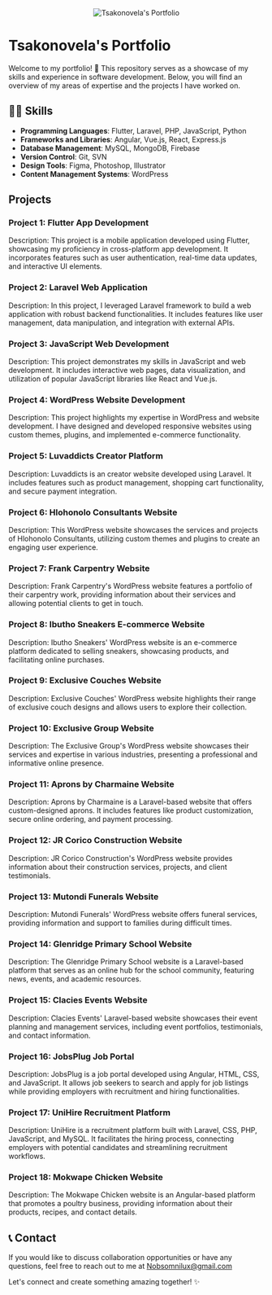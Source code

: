 <div style="text-align: center;">
  <img src="https://i.pinimg.com/originals/2a/53/65/2a53651a35816f499270d8275fd5318f.gif" alt="Tsakonovela's Portfolio" style="width: 200px, hieght:100;">
</div>

# Tsakonovela's Portfolio

Welcome to my portfolio! 🚀 This repository serves as a showcase of my skills and experience in software development. Below, you will find an overview of my areas of expertise and the projects I have worked on.

## 👨‍💻 Skills

- **Programming Languages**: Flutter, Laravel, PHP, JavaScript, Python
- **Frameworks and Libraries**: Angular, Vue.js, React, Express.js
- **Database Management**: MySQL, MongoDB, Firebase
- **Version Control**: Git, SVN
- **Design Tools**: Figma, Photoshop, Illustrator
- **Content Management Systems**: WordPress

## Projects

### Project 1: Flutter App Development

Description: This project is a mobile application developed using Flutter, showcasing my proficiency in cross-platform app development. It incorporates features such as user authentication, real-time data updates, and interactive UI elements.

### Project 2: Laravel Web Application

Description: In this project, I leveraged Laravel framework to build a web application with robust backend functionalities. It includes features like user management, data manipulation, and integration with external APIs.

### Project 3: JavaScript Web Development

Description: This project demonstrates my skills in JavaScript and web development. It includes interactive web pages, data visualization, and utilization of popular JavaScript libraries like React and Vue.js.

### Project 4: WordPress Website Development

Description: This project highlights my expertise in WordPress and website development. I have designed and developed responsive websites using custom themes, plugins, and implemented e-commerce functionality.

### Project 5: Luvaddicts Creator Platform

Description: Luvaddicts is an creator website developed using Laravel. It includes features such as product management, shopping cart functionality, and secure payment integration.

### Project 6: Hlohonolo Consultants Website

Description: This WordPress website showcases the services and projects of Hlohonolo Consultants, utilizing custom themes and plugins to create an engaging user experience.

### Project 7: Frank Carpentry Website

Description: Frank Carpentry's WordPress website features a portfolio of their carpentry work, providing information about their services and allowing potential clients to get in touch.

### Project 8: Ibutho Sneakers E-commerce Website

Description: Ibutho Sneakers' WordPress website is an e-commerce platform dedicated to selling sneakers, showcasing products, and facilitating online purchases.

### Project 9: Exclusive Couches Website

Description: Exclusive Couches' WordPress website highlights their range of exclusive couch designs and allows users to explore their collection.

### Project 10: Exclusive Group Website

Description: The Exclusive Group's WordPress website showcases their services and expertise in various industries, presenting a professional and informative online presence.

### Project 11: Aprons by Charmaine Website

Description: Aprons by Charmaine is a Laravel-based website that offers custom-designed aprons. It includes features like product customization, secure online ordering, and payment processing.

### Project 12: JR Corico Construction Website

Description: JR Corico Construction's WordPress website provides information about their construction services, projects, and client testimonials.

### Project 13: Mutondi Funerals Website

Description: Mutondi Funerals' WordPress website offers funeral services, providing information and support to families during difficult times.

### Project 14: Glenridge Primary School Website

Description: The Glenridge Primary School website is a Laravel-based platform that serves as an online hub for the school community, featuring news, events, and academic resources.

### Project 15: Clacies Events Website

Description: Clacies Events' Laravel-based website showcases their event planning and management services, including event portfolios, testimonials, and contact information.

### Project 16: JobsPlug Job Portal

Description: JobsPlug is a job portal developed using Angular, HTML, CSS, and JavaScript. It allows job seekers to search and apply for job listings while providing employers with recruitment and hiring functionalities.

### Project 17: UniHire Recruitment Platform

Description: UniHire is a recruitment platform built with Laravel, CSS, PHP, JavaScript, and MySQL. It facilitates the hiring process, connecting employers with potential candidates and streamlining recruitment workflows.

### Project 18: Mokwape Chicken Website

Description: The Mokwape Chicken website is an Angular-based platform that promotes a poultry business, providing information about their products, recipes, and contact details.

## 📞 Contact

If you would like to discuss collaboration opportunities or have any questions, feel free to reach out to me at Nobsomnilux@gmail.com

Let's connect and create something amazing together! ✨

</div>

